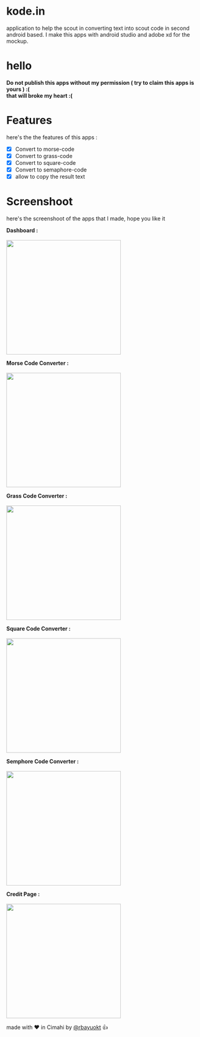 # kode.in
 application to help the scout in converting text into scout code in second<br>
 android based. I make this apps with android studio and adobe xd for the mockup.
 
# hello
**Do not publish this apps without my permission ( try to claim this apps is yours ) :(** <br>
**that will broke my heart :(**
 
# Features
here's the the features of this apps :
- [x] Convert to morse-code
- [x] Convert to grass-code
- [x] Convert to square-code
- [x] Convert to semaphore-code
- [x] allow to copy the result text

# Screenshoot
here's the screenshoot of the apps that I made, hope you like it

**Dashboard :**<br><br>
<img src="screenshoot/mockup/home.png" width="300px" /><br>

**Morse Code Converter :**<br><br>
<img src="screenshoot/mockup/menu1.png" width="300px" /><br>

**Grass Code Converter :**<br><br>
<img src="screenshoot/mockup/menu2.png" width="300px" /><br>

**Square Code Converter :**<br><br>
<img src="screenshoot/mockup/menu3.png" width="300px" /><br>

**Semphore Code Converter :**<br><br>
<img src="screenshoot/mockup/menu4.png" width="300px" /><br>

**Credit Page :**<br><br>
<img src="screenshoot/mockup/about.png" width="300px" /><br>

made with :heart: in Cimahi by [@rbayuokt](https://www.instagram.com/rbayuokt/) :thumbsup:
